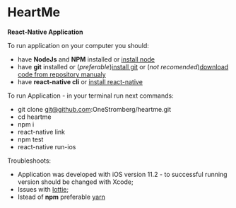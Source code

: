 # HeartMe
<b>React-Native Application</b>

To run application on your computer you should: 
- have <b>NodeJs</b> and <b>NPM</b> installed or [install node](https://nodejs.org/en/download/)
- have <b>git</b> installed or (<i>preferable</i>)[install git](https://git-scm.com/book/en/v2/Getting-Started-Installing-Git) or (<i>not recomended</i>)[download code from repository manualy](https://github.com/OneStromberg/heartme/archive/master.zip)
- have <b>react-native cli</b> or [install react-native](https://facebook.github.io/react-native/docs/getting-started.html)

To run Application - in your terminal run next commands:
- git clone git@github.com:OneStromberg/heartme.git
- cd heartme
- npm i
- react-native link
- npm test
- react-native run-ios

Troubleshoots:
- Application was developed with iOS version 11.2 - to successful running version should be changed with Xcode;
- Issues with [lottie](http://airbnb.io/lottie/react-native/react-native.html);
- Istead of **npm** preferable [yarn](https://yarnpkg.com/lang/en/docs/install/#mac-stable)
